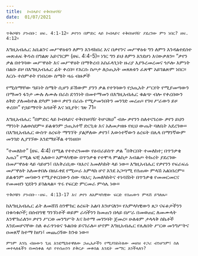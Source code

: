 ```yaml
---
title:  ኮብላይና ተቅበዝባዥ
date:  01/07/2021
---
```


`ጥቅሶቹን ያንብቡ: ዘፍ. 4:1-12። ቃየንን በምድር ላይ ኮብላይና ተቅበዝባዥ ያደረገው ምን ነበር? ዘፍ. 4:12።`

እግዚአብሔር አቤልንና መሥዋዕቱን ለምን እንዳከበረ እና በቃየንና መሥዋዕቱ ግን ለምን እንዳልተደሰተ መጽሐፍ ቅዱስ በግልጽ አይናገርም (ዘፍ. 4:4-5)። ነገር ግን ይህ ለምን እንደሆነ እናውቃለን። “ቃየን ቃል በተገባው መሥዋዕት እና መሥዋዕት በማቅረብ አስፈላጊነት ዙሪያ እያጉረመረመና ጎዶሎ እምነት በልቡ ይዞ በእግዚአብሔር ፊት ቀረበ። የእርሱ ስጦታ ለኃጢአት መጸጸቱን ፈጽሞ አይገልጽም ነበር። እርሱ ተሰምቶት የነበረው ስሜት ዛሬ ብዙዎች

የሚሰማቸው ዓይነት ስሜት ሲሆን ይኸውም ያንን ቃል የተገባውን የኃጢአት ሥርየት የሚያመጣውን በማመን ፋንታ ሙሉ ለሙሉ በራስ ደኅንነት በመተማመን በእግዚአብሔር ቁልጭ ብሎ የቀረበውን ዕቅድ ያለመከተል ድካም ነው። ቃየን በራሱ የሚታመንበትን መንገድ መረጠ። የገዛ ሥራውን ይዞ ቀረበ።” የኃይማኖት አባቶች እና ነቢያት: ገጽ 71።

እግዚአብሔር “በምድር ላይ ኮብላይና ተቅበዝባዥ ትሆናለህ” ብሎ ቃየንን ስለተናገረው ቃየን ይህን ማንነት አልወሰደም። ይልቁንም ኃጢአተኛ ድርጊቱ እና አለመታዘዙ የዚህ ውጤት ባለቤት አደረገው። በእግዚአብሔር ውስጥ ዕረፍት ማግኘት ያልቻለው ቃየን፤ እውነተኛውን ዕረፍት በሌላ በማንኛውም መንገድ ሊያገኘው እንደማይችል ተገነዘበ።

“ተመለከተ” (ዘፍ. 4:4) በሚል የተተረጎመው የዕብራይስጥ ቃል “በቅርበት ተመለከተ; በጥንቃቄ አጤነ” የሚል ፍቺ አለው። አምላካዊው በጥንቃቄ የተሞላ ምልከታ አብልጦ ትኩረት ያደረገው በመሥዋዕቱ ላይ ሳይሆን፤ በአቅራቢው ባህሪና አመለካከት ላይ ነው። እግዚአብሔር የቃየንን የፍራፍሬ መሥዋዕት አለመቀበሉ በዘፈቀደ የሚሠራ አምላክ ሆኖ እንደ አጋጣሚ የሰጠው ምላሽ አልነበረም። ይልቁንም መባውን የሚያቀርበውን ሰው ባህሪ; አመለካከትና ተነሳሽነት በጥንቃቄ የመመርመርና የመመዘን ሂደትን ይገልጻል። ጥሩ የፍርድ ምርመራ ምሳሌ ነው።

`ጥቅሶቹን ያንብቡ--ዘፍ. 4:13-17 እና ቃየን ለአምላካዊው ፍርድ የሰጠውን ምላሽ ይግለጹ።`

ከእግዚአብሔር ፊት ለመሸሽ ስንሞክር ዕረፍት አልባ እንሆናለን። የአምላካዊውን ጸጋ ናፍቆታችንን በቁሳቁሶች; በሰብዓዊ ግንኙነቶች ወይም ራሳችንን ከመጠን በላይ በሥራ በመወጠር ለመሙላት እንሞክራለን። ቃየን ሥርወ መንግሥት እና ከተማ መገንባት ጀመረ። ሁለቱም ታላላቅ ስኬቶች እንደመሆናቸው ስለ ቆራጥነቱና ጉልበቱ ይናገራሉ። ሆኖም እግዚአብሔር የሌለበት ሥርወ መንግሥትና ዐመጸኛ ከተማ ከሆነ፤ መጨረሻው ከንቱ ነው።

`ምንም እንኳ ብዙውን ጊዜ እንደሚስተዋለው ኃጢአታችን የሚያስከትለው መዘዝ ተጋሪ ብንሆንም፤ ስለ መተላለፋችን በመስቀል ላይ የተሰጠንን ይቅርታ መቀበል እንዴት መማር እንችላለን?`